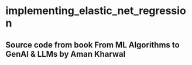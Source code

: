 # implementing_elastic_net_regression
## Source code from book From ML Algorithms to GenAI & LLMs by Aman Kharwal

